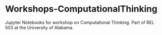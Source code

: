 # Workshops-ComputationalThinking

Jupyter Notebooks for workshop on Computational Thinking. Part of REL 503 at the University of Alabama.

